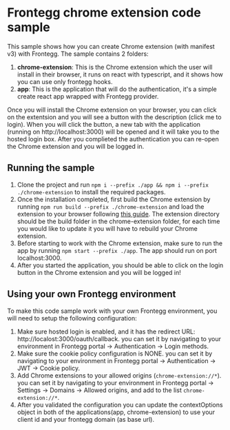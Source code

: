 # Frontegg chrome extension code sample

This sample shows how you can create Chrome extension (with manifest v3) with Frontegg.
The sample contains 2 folders:
1. **chrome-extension**: This is the Chrome extension which the user will install in their browser, it runs on react with typescript, and it shows how you can use only frontegg hooks.
2. **app**: This is the application that will do the authentication, it's a simple create react app wrapped with Frontegg provider.

Once you will install the Chrome extension on your browser, you can click on the extentsion and you will see a button with the description (click me to login). When you will click the button, a new tab with the application (running on http://localhost:3000) will be opened and it will take you to the hosted login box. After you complieted the authentication you can re-open the Chrome extension and you will be logged in.  


## Running the sample

1. Clone the project and run `npm i --prefix ./app && npm i --prefix ./chrome-extension` to install the required packages.
2. Once the installation completed, first build the Chrome extension by running `npm run build --prefix ./chrome-extension` and load the extension to your browser following [this guide](https://developer.chrome.com/docs/extensions/mv3/getstarted/development-basics/#load-unpacked). The extension directory should be the build folder in the chrome-extension folder, for each time you would like to update it you will have to rebuild your Chrome extension.
3. Before starting to work with the Chrome extension, make sure to run the app by running `npm start --prefix ./app`. The app should run on port localhost:3000.
4. After you started the application, you should be able to click on the login button in the Chrome extension and you will be logged in!

## Using your own Frontegg environment

To make this code sample work with your own Frontegg environment, you will need to setup the following configuration:
1. Make sure hosted login is enabled, and it has the redirect URL: http://localost:3000/oauth/callback. you can set it by navigating to your environment in Frontegg portal -> Authentication -> Login methods.
2. Make sure the cookie policy configuration is NONE. you can set it by navigating to your environment in Frontegg portal -> Authentication -> JWT -> Cookie policy.
3. Add Chrome extensions to your allowed origins (`chrome-extension://*`). you can set it by navigating to your environment in Frontegg portal -> Settings -> Domains -> Allowed origins, and add to the list `chrome-extension://*`.
4. After you validated the configuration you can update the contextOptions object in both of the applications(app, chrome-extension) to use your client id and your frontegg domain (as base url).
